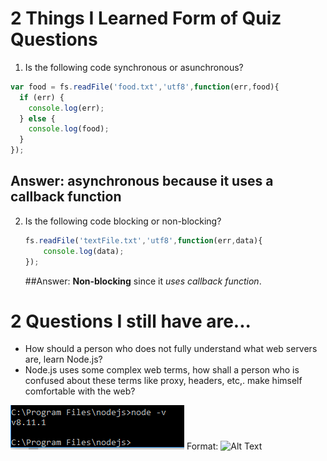 # 2 Things I Learned Form of Quiz Questions

1. Is the following code synchronous or asunchronous?

  ```js
  var food = fs.readFile('food.txt','utf8',function(err,food){
    if (err) {
      console.log(err);
    } else {
      console.log(food);
    }
  });
  ```
  
  ## Answer: asynchronous because it uses a callback function
  
2. Is the following code blocking or non-blocking? 

    ```js
    fs.readFile('textFile.txt','utf8',function(err,data){
        console.log(data);
    });
    ```

    ##Answer: **Non-blocking** since it *uses callback function*.

# 2 Questions I still have are...

* How should a person who does not fully understand what web servers are, learn Node.js?
* Node.js uses some complex web terms, how shall a person who is confused about these terms like proxy, headers, etc,. make himself comfortable with the web?  

![GitHub Logo](cmd.png)
Format: ![Alt Text](url)
